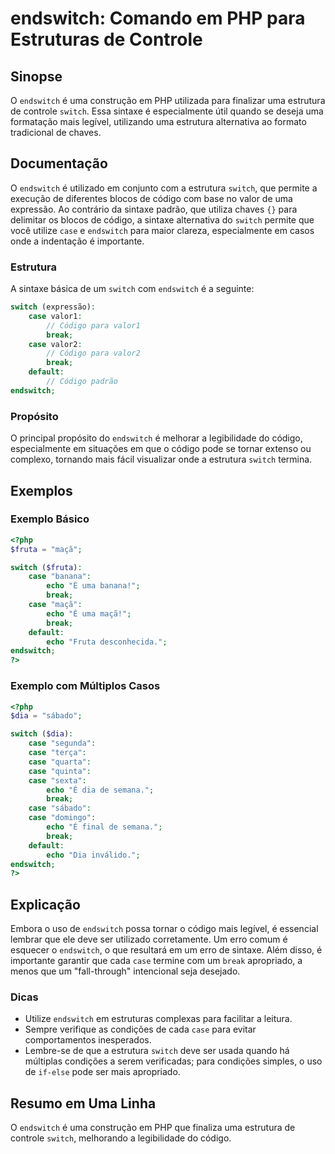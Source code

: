 <!--
Meta Description: # endswitch: Comando em PHP para Estruturas de Controle ## Sinopse O `endswitch` é uma construção em PHP utilizada para finalizar uma estrutura de con...
Meta Keywords: case, endswitch, uma, switch, que
-->

# endswitch: Comando em PHP para Estruturas de Controle

## Sinopse
O `endswitch` é uma construção em PHP utilizada para finalizar uma estrutura de controle `switch`. Essa sintaxe é especialmente útil quando se deseja uma formatação mais legível, utilizando uma estrutura alternativa ao formato tradicional de chaves.

## Documentação
O `endswitch` é utilizado em conjunto com a estrutura `switch`, que permite a execução de diferentes blocos de código com base no valor de uma expressão. Ao contrário da sintaxe padrão, que utiliza chaves `{}` para delimitar os blocos de código, a sintaxe alternativa do `switch` permite que você utilize `case` e `endswitch` para maior clareza, especialmente em casos onde a indentação é importante.

### Estrutura
A sintaxe básica de um `switch` com `endswitch` é a seguinte:

```php
switch (expressão):
    case valor1:
        // Código para valor1
        break;
    case valor2:
        // Código para valor2
        break;
    default:
        // Código padrão
endswitch;
```

### Propósito
O principal propósito do `endswitch` é melhorar a legibilidade do código, especialmente em situações em que o código pode se tornar extenso ou complexo, tornando mais fácil visualizar onde a estrutura `switch` termina.

## Exemplos
### Exemplo Básico

```php
<?php
$fruta = "maçã";

switch ($fruta):
    case "banana":
        echo "É uma banana!";
        break;
    case "maçã":
        echo "É uma maçã!";
        break;
    default:
        echo "Fruta desconhecida.";
endswitch;
?>
```

### Exemplo com Múltiplos Casos

```php
<?php
$dia = "sábado";

switch ($dia):
    case "segunda":
    case "terça":
    case "quarta":
    case "quinta":
    case "sexta":
        echo "É dia de semana.";
        break;
    case "sábado":
    case "domingo":
        echo "É final de semana.";
        break;
    default:
        echo "Dia inválido.";
endswitch;
?>
```

## Explicação
Embora o uso de `endswitch` possa tornar o código mais legível, é essencial lembrar que ele deve ser utilizado corretamente. Um erro comum é esquecer o `endswitch`, o que resultará em um erro de sintaxe. Além disso, é importante garantir que cada `case` termine com um `break` apropriado, a menos que um "fall-through" intencional seja desejado.

### Dicas
- Utilize `endswitch` em estruturas complexas para facilitar a leitura.
- Sempre verifique as condições de cada `case` para evitar comportamentos inesperados.
- Lembre-se de que a estrutura `switch` deve ser usada quando há múltiplas condições a serem verificadas; para condições simples, o uso de `if-else` pode ser mais apropriado.

## Resumo em Uma Linha
O `endswitch` é uma construção em PHP que finaliza uma estrutura de controle `switch`, melhorando a legibilidade do código.
